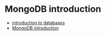 # MongoDB introduction

* [introduction to databases](https://www.youtube.com/watch?v=X7v0O8yiUuY)
* [MongoDB introduction](https://www.youtube.com/watch?v=-bt_y4Loofg)
